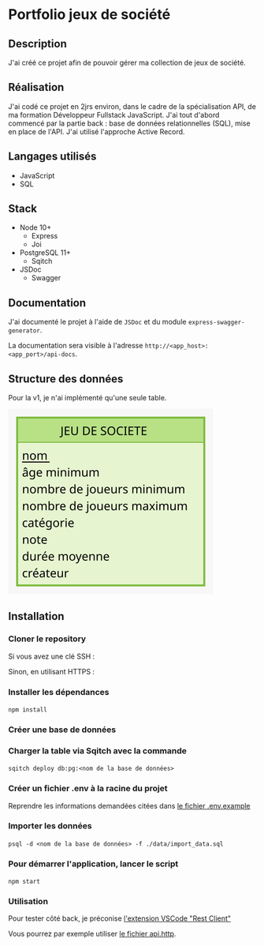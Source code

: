 # Portfolio jeux de société

## Description

J'ai créé ce projet afin de pouvoir gérer ma collection de jeux de société.

## Réalisation

J'ai codé ce projet en 2jrs environ, dans le cadre de la spécialisation API, de ma formation Développeur Fullstack JavaScript.
J'ai tout d'abord commencé par la partie back : base de données relationnelles (SQL), mise en place de l'API.
J'ai utilisé l'approche Active Record.

## Langages utilisés

- JavaScript
- SQL

## Stack

- Node 10+
  - Express
  - Joi
- PostgreSQL 11+
  - Sqitch
- JSDoc
  - Swagger

## Documentation

J'ai documenté le projet à l'aide de ```JSDoc``` et du module ```express-swagger-generator```.

La documentation sera visible à l'adresse ```http://<app_host>:<app_port>/api-docs```.

## Structure des données

Pour la v1, je n'ai implémenté qu'une seule table.

![MCD de la v1](./conception/boardgame_v1.svg "MCD de la v1")

## Installation

### Cloner le repository

Si vous avez une clé SSH :

Sinon, en utilisant HTTPS :

### Installer les dépendances

```npm install```

### Créer une base de données

### Charger la table via Sqitch avec la commande

```sqitch deploy db:pg:<nom de la base de données>```

### Créer un fichier .env à la racine du projet

Reprendre les informations demandées citées dans [le fichier .env.example](./.env.example)

### Importer les données

```psql -d <nom de la base de données> -f ./data/import_data.sql```

### Pour démarrer l'application, lancer le script

```npm start```

### Utilisation

Pour tester côté back, je préconise [l'extension VSCode "Rest Client"](https://marketplace.visualstudio.com/items?itemName=humao.rest-client)

Vous pourrez par exemple utiliser [le fichier api.http](./api.http).

<!-- ## Licence

Ce projet est sous licence MIT - voir le fichier LICENSE pour plus de détails. -->